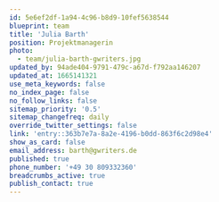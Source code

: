 ```yaml
---
id: 5e6ef2df-1a94-4c96-b8d9-10fef5638544
blueprint: team
title: 'Julia Barth'
position: Projektmanagerin
photo:
  - team/julia-barth-gwriters.jpg
updated_by: 94ade404-9791-479c-a67d-f792aa146207
updated_at: 1665141321
use_meta_keywords: false
no_index_page: false
no_follow_links: false
sitemap_priority: '0.5'
sitemap_changefreq: daily
override_twitter_settings: false
link: 'entry::363b7e7a-8a2e-4196-b0dd-863f6c2d98e4'
show_as_card: false
email_address: barth@gwriters.de
published: true
phone_number: '+49 30 809332360'
breadcrumbs_active: true
publish_contact: true
---
```

